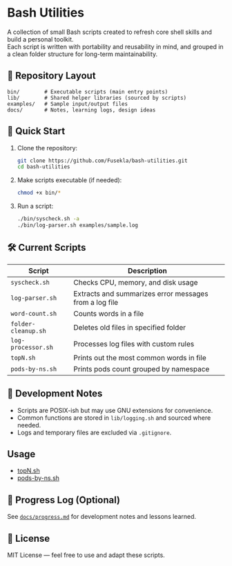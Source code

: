 # Bash Utilities

A collection of small Bash scripts created to refresh core shell skills and build a personal toolkit.  
Each script is written with portability and reusability in mind, and grouped in a clean folder structure for long-term maintainability.

## 📂 Repository Layout
```
bin/        # Executable scripts (main entry points)
lib/        # Shared helper libraries (sourced by scripts)
examples/   # Sample input/output files
docs/       # Notes, learning logs, design ideas
```

## 🚀 Quick Start
1. Clone the repository:
   ```bash
   git clone https://github.com/Fusekla/bash-utilities.git
   cd bash-utilities
   ```

2. Make scripts executable (if needed):
   ```bash
   chmod +x bin/*
   ```

3. Run a script:
   ```bash
   ./bin/syscheck.sh -a
   ./bin/log-parser.sh examples/sample.log
   ```

## 🛠 Current Scripts
| Script            | Description                                           |
|-------------------|-------------------------------------------------------|
| `syscheck.sh`     | Checks CPU, memory, and disk usage                    |
| `log-parser.sh`   | Extracts and summarizes error messages from a log file|
| `word-count.sh`   | Counts words in a file                                 |
| `folder-cleanup.sh`  | Deletes old files in specified folder                 |
| `log-processor.sh`| Processes log files with custom rules                  |
| `topN.sh`          | Prints out the most common words in file               |
| `pods-by-ns.sh`   | Prints pods count grouped by namespace                 |

## 📝 Development Notes
- Scripts are POSIX-ish but may use GNU extensions for convenience.
- Common functions are stored in `lib/logging.sh` and sourced where needed.
- Logs and temporary files are excluded via `.gitignore`.

## Usage
- [topN.sh](./docs/usage/topN.md)
- [pods-by-ns.sh](./docs/usage/pods-by-ns.md)

## 📅 Progress Log (Optional)
See [`docs/progress.md`](docs/progress.md) for development notes and lessons learned.

## 📜 License
MIT License — feel free to use and adapt these scripts.